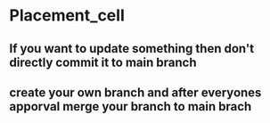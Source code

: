 # Placement_cell
## If you want to update something then don't directly commit it to main branch
## create your own branch and after everyones apporval merge your branch to main brach
